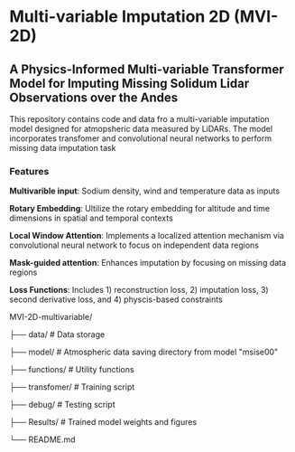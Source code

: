 # Multi-variable Imputation 2D (MVI-2D)
## A Physics-Informed Multi-variable Transformer Model for Imputing Missing Solidum Lidar Observations over the Andes
This repository contains code and data fro a multi-variable imputation model designed for atmopsheric data measured by LiDARs. The model incorporates transfomer and convolutional neural networks to perform missing data imputation task

### Features
**Multivarible input**: Sodium density, wind and temperature data as inputs

**Rotary Embedding**: Ultilize the rotary embedding for altitude and time dimensions in spatial and temporal contexts

**Local Window Attention**: Implements a localized attention mechanism via convolutional neural network to focus on independent data regions

**Mask-guided attention**: Enhances imputation by focusing on missing data regions

**Loss Functions**: Includes 1) reconstruction loss, 2) imputation loss, 3) second derivative loss, and 4) physcis-based constraints


MVI-2D-multivariable/

├── data/                    # Data storage

├── model/                   # Atmospheric data saving directory from model "msise00"

├── functions/               # Utility functions

├── transfomer/              # Training script

├── debug/                   # Testing script

├── Results/                 # Trained model weights and figures

└── README.md





